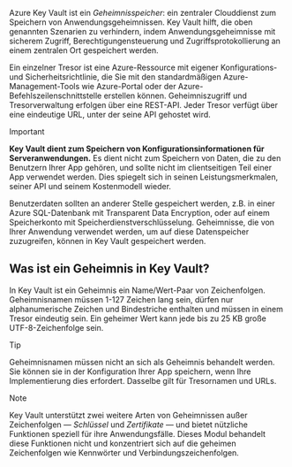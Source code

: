 Azure Key Vault ist ein *Geheimnisspeicher*: ein zentraler Clouddienst zum Speichern von Anwendungsgeheimnissen. Key Vault hilft, die oben genannten Szenarien zu verhindern, indem Anwendungsgeheimnisse mit sicherem Zugriff, Berechtigungensteuerung und Zugriffsprotokollierung an einem zentralen Ort gespeichert werden.

Ein einzelner Tresor ist eine Azure-Ressource mit eigener Konfigurations- und Sicherheitsrichtlinie, die Sie mit den standardmäßigen Azure-Management-Tools wie Azure-Portal oder der Azure-Befehlszeilenschnittstelle erstellen können. Geheimniszugriff und Tresorverwaltung erfolgen über eine REST-API. Jeder Tresor verfügt über eine eindeutige URL, unter der seine API gehostet wird.

> [!IMPORTANT]
> **Key Vault dient zum Speichern von Konfigurationsinformationen für Serveranwendungen.** Es dient nicht zum Speichern von Daten, die zu den Benutzern Ihrer App gehören, und sollte nicht im clientseitigen Teil einer App verwendet werden. Dies spiegelt sich in seinen Leistungsmerkmalen, seiner API und seinem Kostenmodell wieder.
>
> Benutzerdaten sollten an anderer Stelle gespeichert werden, z.B. in einer Azure SQL-Datenbank mit Transparent Data Encryption, oder auf einem Speicherkonto mit Speicherdienstverschlüsselung. Geheimnisse, die von Ihrer Anwendung verwendet werden, um auf diese Datenspeicher zuzugreifen, können in Key Vault gespeichert werden.

## <a name="what-is-a-secret-in-key-vault"></a>Was ist ein Geheimnis in Key Vault?

In Key Vault ist ein Geheimnis ein Name/Wert-Paar von Zeichenfolgen. Geheimnisnamen müssen 1-127 Zeichen lang sein, dürfen nur alphanumerische Zeichen und Bindestriche enthalten und müssen in einem Tresor eindeutig sein. Ein geheimer Wert kann jede bis zu 25 KB große UTF-8-Zeichenfolge sein.

> [!TIP]
> Geheimnisnamen müssen nicht an sich als Geheimnis behandelt werden. Sie können sie in der Konfiguration Ihrer App speichern, wenn Ihre Implementierung dies erfordert. Dasselbe gilt für Tresornamen und URLs.

> [!NOTE]
> Key Vault unterstützt zwei weitere Arten von Geheimnissen außer Zeichenfolgen &mdash; *Schlüssel* und *Zertifikate* &mdash; und bietet nützliche Funktionen speziell für ihre Anwendungsfälle. Dieses Modul behandelt diese Funktionen nicht und konzentriert sich auf die geheimen Zeichenfolgen wie Kennwörter und Verbindungszeichenfolgen.

